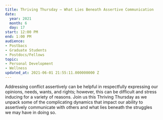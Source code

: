 ```yaml
---
title: Thriving Thursday – What Lies Beneath Assertive Communication
date:
  year: 2021
  month: 6
  day: 17
start: 12:00 PM
end: 1:00 PM
audience:
- Postbacs
- Graduate Students
- Postdocs/Fellows
topic:
- Personal Development
- Wellness
updated_at: 2021-06-01 21:55:11.000000000 Z
---
```

Addressing conflict assertively can be helpful in respectfully
expressing our opinions, needs, wants, and rights; however, this can be
difficult and stress inducing for a variety of reasons. Join us this
Thriving Thursday as we unpack some of the complicating dynamics that
impact our ability to assertively communicate with others and what lies
beneath the struggles we may have in doing so.
